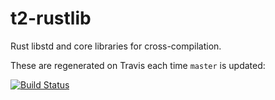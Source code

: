 # t2-rustlib

Rust libstd and core libraries for cross-compilation.

These are regenerated on Travis each time `master` is updated:

[![Build Status](https://travis-ci.org/tessel/t2-rustlib.svg?branch=master)](https://travis-ci.org/tessel/t2-rustlib)
